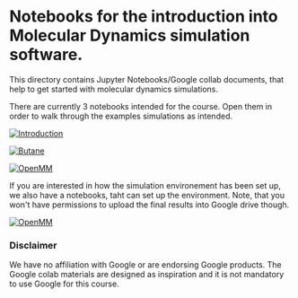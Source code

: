 # Notebooks for the introduction into Molecular Dynamics simulation software.

This directory contains Jupyter Notebooks/Google collab documents, that help to get started with molecular dynamics simulations.

There are currently 3 notebooks intended for the course.
Open them in order to walk through the examples simulations as intended.

[![Introduction](https://colab.research.google.com/assets/colab-badge.svg)](https://colab.research.google.com/github/InnocentBug/MENG-35500/blob/main/notebooks/Introduction.ipynb)

[![Butane](https://colab.research.google.com/assets/colab-badge.svg)](https://colab.research.google.com/github/InnocentBug/MENG-35500/blob/main/notebooks/Butane.ipynb)

[![OpenMM](https://colab.research.google.com/assets/colab-badge.svg)](https://colab.research.google.com/github/InnocentBug/MENG-35500/blob/main/notebooks/OpenMM.ipynb)


If you are interested in how the simulation environement has been set up, we also have a notebooks, taht can set up the environment.
Note, that you won't have permissions to upload the final results into Google drive though.

[![OpenMM](https://colab.research.google.com/assets/colab-badge.svg)](https://colab.research.google.com/github/InnocentBug/PySAGES/blob/google-colab/docs/notebooks/Install_PySAGES_Environment.ipynb)

### Disclaimer

We have no affiliation with Google or are endorsing Google products.
The Google colab materials are designed as inspiration and it is not mandatory to use Google for this course.